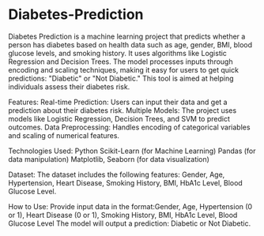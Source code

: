 # Diabetes-Prediction
Diabetes Prediction is a machine learning project that predicts whether a person has diabetes based on health data such as age, gender, BMI, blood glucose levels, and smoking history. It uses algorithms like Logistic Regression and Decision Trees. The model processes inputs through encoding and scaling techniques, making it easy for users to get quick predictions: "Diabetic" or "Not Diabetic." This tool is aimed at helping individuals assess their diabetes risk.

Features: Real-time Prediction: Users can input their data and get a prediction about their diabetes risk. Multiple Models: The project uses models like Logistic Regression, Decision Trees, and SVM to predict outcomes. Data Preprocessing: Handles encoding of categorical variables and scaling of numerical features.

Technologies Used: Python Scikit-Learn (for Machine Learning) Pandas (for data manipulation) Matplotlib, Seaborn (for data visualization)

Dataset: The dataset includes the following features: Gender, Age, Hypertension, Heart Disease, Smoking History, BMI, HbA1c Level, Blood Glucose Level.

How to Use: Provide input data in the format:Gender, Age, Hypertension (0 or 1), Heart Disease (0 or 1), Smoking History, BMI, HbA1c Level, Blood Glucose Level The model will output a prediction: Diabetic or Not Diabetic.
